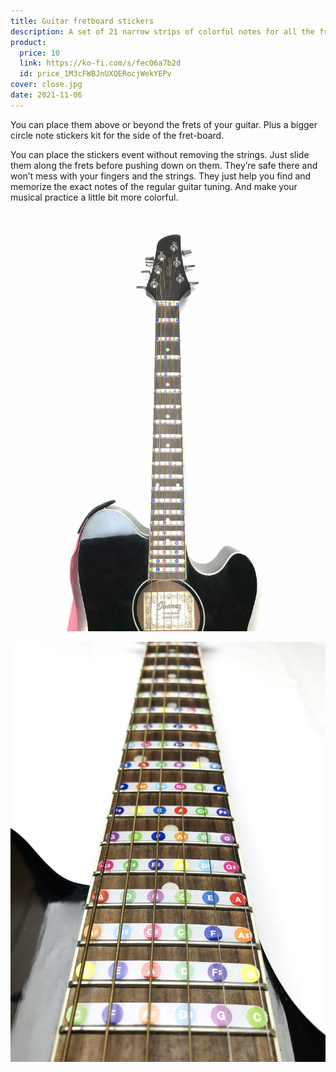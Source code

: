 ```yaml
---
title: Guitar fretboard stickers
description: A set of 21 narrow strips of colorful notes for all the frets
product:
  price: 10
  link: https://ko-fi.com/s/fec06a7b2d
  id: price_1M3cFWBJnUXQERocjWekYEPv
cover: close.jpg
date: 2021-11-06
---
```


You can place them above or beyond the frets of your guitar. Plus a bigger circle note stickers kit for the side of the fret-board.

You can place the stickers event without removing the strings. Just slide them along the frets before pushing down on them. They’re safe there and won’t mess with your fingers and the strings. They just help you find and memorize the exact notes of the regular guitar tuning. And make your musical practice a little bit more colorful.

![](./wide.jpg)

![](./fretboard.jpg)
